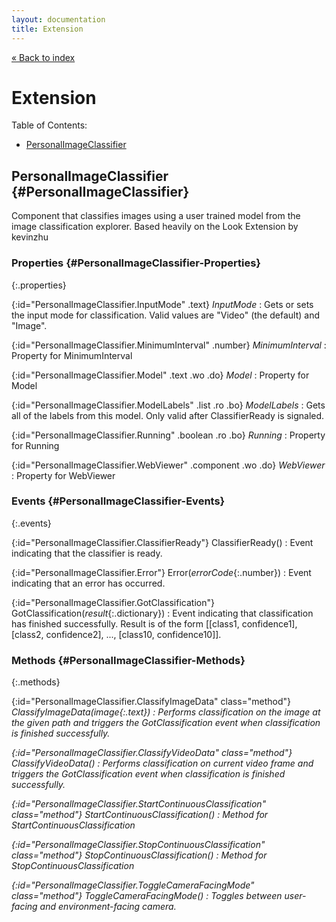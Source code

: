 ```yaml
---
layout: documentation
title: Extension
---
```


[&laquo; Back to index](index.html)
# Extension

Table of Contents:

* [PersonalImageClassifier](#PersonalImageClassifier)

## PersonalImageClassifier  {#PersonalImageClassifier}

Component that classifies images using a user trained model from the image classification explorer.
 Based heavily on the Look Extension by kevinzhu



### Properties  {#PersonalImageClassifier-Properties}

{:.properties}

{:id="PersonalImageClassifier.InputMode" .text} *InputMode*
: Gets or sets the input mode for classification. Valid values are "Video" (the default) and "Image".

{:id="PersonalImageClassifier.MinimumInterval" .number} *MinimumInterval*
: Property for MinimumInterval

{:id="PersonalImageClassifier.Model" .text .wo .do} *Model*
: Property for Model

{:id="PersonalImageClassifier.ModelLabels" .list .ro .bo} *ModelLabels*
: Gets all of the labels from this model. Only valid after ClassifierReady is signaled.

{:id="PersonalImageClassifier.Running" .boolean .ro .bo} *Running*
: Property for Running

{:id="PersonalImageClassifier.WebViewer" .component .wo .do} *WebViewer*
: Property for WebViewer

### Events  {#PersonalImageClassifier-Events}

{:.events}

{:id="PersonalImageClassifier.ClassifierReady"} ClassifierReady()
: Event indicating that the classifier is ready.

{:id="PersonalImageClassifier.Error"} Error(*errorCode*{:.number})
: Event indicating that an error has occurred.

{:id="PersonalImageClassifier.GotClassification"} GotClassification(*result*{:.dictionary})
: Event indicating that classification has finished successfully. Result is of the form [[class1, confidence1], [class2, confidence2], ..., [class10, confidence10]].

### Methods  {#PersonalImageClassifier-Methods}

{:.methods}

{:id="PersonalImageClassifier.ClassifyImageData" class="method"} <i/> ClassifyImageData(*image*{:.text})
: Performs classification on the image at the given path and triggers the GotClassification event when classification is finished successfully.

{:id="PersonalImageClassifier.ClassifyVideoData" class="method"} <i/> ClassifyVideoData()
: Performs classification on current video frame and triggers the GotClassification event when classification is finished successfully.

{:id="PersonalImageClassifier.StartContinuousClassification" class="method"} <i/> StartContinuousClassification()
: Method for StartContinuousClassification

{:id="PersonalImageClassifier.StopContinuousClassification" class="method"} <i/> StopContinuousClassification()
: Method for StopContinuousClassification

{:id="PersonalImageClassifier.ToggleCameraFacingMode" class="method"} <i/> ToggleCameraFacingMode()
: Toggles between user-facing and environment-facing camera.
